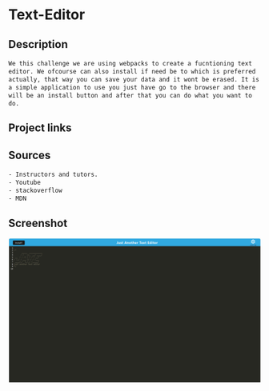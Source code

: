 # Text-Editor

## Description

    We this challenge we are using webpacks to create a fucntioning text editor. We ofcourse can also install if need be to which is preferred actually, that way you can save your data and it wont be erased. It is a simple application to use you just have go to the browser and there will be an install button and after that you can do what you want to do.


## Project links

## Sources
    - Instructors and tutors.
    - Youtube
    - stackoverflow
    - MDN


## Screenshot 
![screenshot-text-editor](./images/texteditor.png)